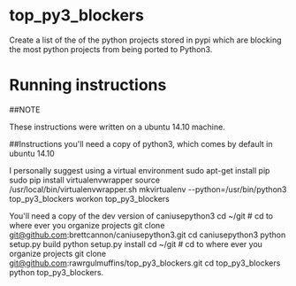 # top_py3_blockers
Create a list of the of the python projects stored in pypi which are blocking the most python projects from being ported to Python3.

# Running instructions
##NOTE

These instructions were written on a ubuntu 14.10 machine.

##Instructions
you'll need a copy of python3, which comes by default in ubuntu 14.10

I personally suggest using a virtual environment
    sudo apt-get install pip
    sudo pip install virtualenvwrapper
    source /usr/local/bin/virtualenvwrapper.sh
    mkvirtualenv --python=/usr/bin/python3 top_py3_blockers
    workon top_py3_blockers

You'll need a copy of the dev version of caniusepython3
    cd ~/git # cd to where ever you organize projects
    git clone git@github.com:brettcannon/caniusepython3.git
    cd caniusepython3
    python setup.py build
    python setup.py install
    cd ~/git # cd to where ever you organize projects
    git clone git@github.com:rawrgulmuffins/top_py3_blockers.git
    cd top_py3_blockers
    python top_py3_blockers.
